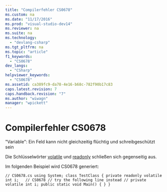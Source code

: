 ```yaml
---
title: "Compilerfehler CS0678"
ms.custom: na
ms.date: "11/17/2016"
ms.prod: "visual-studio-dev14"
ms.reviewer: na
ms.suite: na
ms.technology: 
  - "devlang-csharp"
ms.tgt_pltfrm: na
ms.topic: "article"
f1_keywords: 
  - "CS0678"
dev_langs: 
  - "CSharp"
helpviewer_keywords: 
  - "CS0678"
ms.assetid: ca389fc9-da78-4e16-b68c-782f90b17c83
caps.latest.revision: 7
caps.handback.revision: "7"
ms.author: "wiwagn"
manager: "wpickett"
---
```

# Compilerfehler CS0678
"Variable": Ein Feld kann nicht gleichzeitig flüchtig und schreibgeschützt sein  
  
 Die Schlüsselwörter [volatile](../Topic/volatile%20\(C%23%20Reference\).md) und [readonly](../Topic/readonly%20\(C%23%20Reference\).md) schließen sich gegenseitig aus.  
  
 Im folgenden Beispiel wird CS0678 generiert:  
  
```  
// CS0678.cs using System; class TestClass { private readonly volatile int i;   // CS0678 // try the following line instead // private volatile int i; public static void Main() { } }  
```